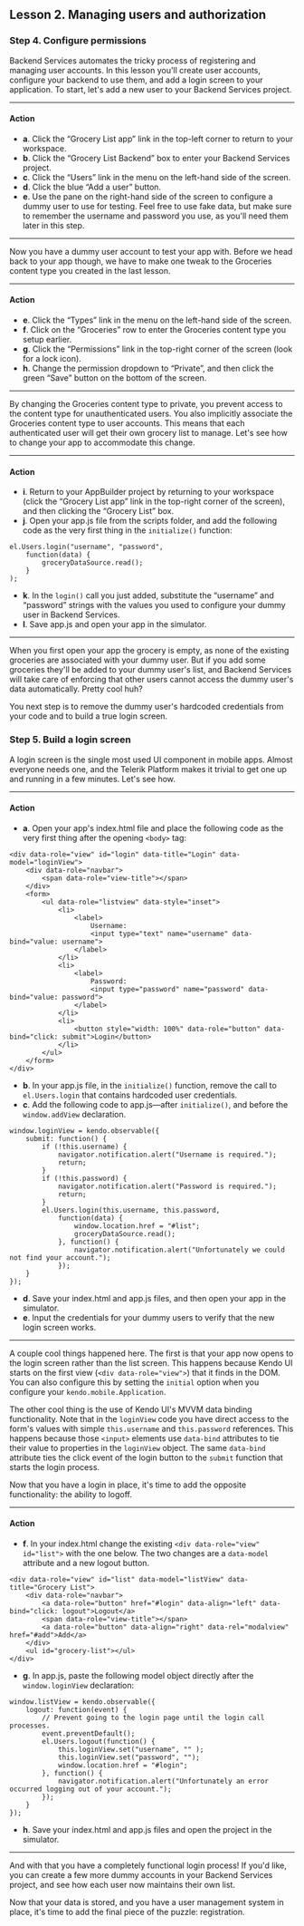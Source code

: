 ## Lesson 2. Managing users and authorization

### Step 4. Configure permissions

Backend Services automates the tricky process of registering and managing user accounts. In this lesson you'll create user accounts, configure your backend to use them, and add a login screen to your application. To start, let's add a new user to your Backend Services project.

<hr data-action="start" />

#### Action

* **a**. Click the “Grocery List app” link in the top-left corner to return to your workspace.
* **b**. Click the “Grocery List Backend” box to enter your Backend Services project.
* **c**. Click the “Users” link in the menu on the left-hand side of the screen.
* **d**. Click the blue “Add a user” button.
* **e**. Use the pane on the right-hand side of the screen to configure a dummy user to use for testing. Feel free to use fake data, but make sure to remember the username and password you use, as you'll need them later in this step.

<hr data-action="end" />

Now you have a dummy user account to test your app with. Before we head back to your app though, we have to make one tweak to the Groceries content type you created in the last lesson.

<hr data-action="start" />

#### Action

* **e**. Click the “Types” link in the menu on the left-hand side of the screen.
* **f**. Click on the “Groceries” row to enter the Groceries content type you setup earlier.
* **g**. Click the “Permissions” link in the top-right corner of the screen (look for a lock icon).
* **h**. Change the permission dropdown to “Private”, and then click the green “Save” button on the bottom of the screen.

<hr data-action="end" />

By changing the Groceries content type to private, you prevent access to the content type for unauthenticated users. You also implicitly associate the Groceries content type to user accounts. This means that each authenticated user will get their own grocery list to manage. Let's see how to change your app to accommodate this change.

<hr data-action="start" />

#### Action

* **i**. Return to your AppBuilder project by returning to your workspace (click the “Grocery List app” link in the top-right corner of the screen), and then clicking the “Grocery List” box.
* **j**. Open your app.js file from the scripts folder, and add the following code as the very first thing in the `initialize()` function:
```
el.Users.login("username", "password",
    function(data) {
        groceryDataSource.read();
    }
);
```
* **k**. In the `login()` call you just added, substitute the “username” and “password” strings with the values you used to configure your dummy user in Backend Services.
* **l**. Save app.js and open your app in the simulator.

<hr data-action="end" />

When you first open your app the grocery is empty, as none of the existing groceries are associated with your dummy user. But if you add some groceries they'll be added to your dummy user's list, and Backend Services will take care of enforcing that other users cannot access the dummy user's data automatically. Pretty cool huh?

You next step is to remove the dummy user's hardcoded credentials from your code and to build a true login screen.

### Step 5. Build a login screen

A login screen is the single most used UI component in mobile apps. Almost everyone needs one, and the Telerik Platform makes it trivial to get one up and running in a few minutes. Let's see how.

<hr data-action="start" />

#### Action

* **a**. Open your app's index.html file and place the following code as the very first thing after the opening `<body>` tag:
```
<div data-role="view" id="login" data-title="Login" data-model="loginView">
    <div data-role="navbar">
        <span data-role="view-title"></span>
    </div>
    <form>
        <ul data-role="listview" data-style="inset">
            <li>
                <label>
                    Username:
                    <input type="text" name="username" data-bind="value: username">
                </label>
            </li>
            <li>
                <label>
                    Password:
                    <input type="password" name="password" data-bind="value: password">
                </label>
            </li>
            <li>
                <button style="width: 100%" data-role="button" data-bind="click: submit">Login</button>
            </li>
        </ul>
    </form>
</div>
```
* **b**. In your app.js file, in the `initialize()` function, remove the call to `el.Users.login` that contains hardcoded user credentials.
* **c**. Add the following code to app.js—after `initialize()`, and before the `window.addView` declaration.
```
window.loginView = kendo.observable({
    submit: function() {
        if (!this.username) {
            navigator.notification.alert("Username is required.");
            return;
        }
        if (!this.password) {
            navigator.notification.alert("Password is required.");
            return;
        }
        el.Users.login(this.username, this.password,
            function(data) {
                window.location.href = "#list";
                groceryDataSource.read();
            }, function() {
                navigator.notification.alert("Unfortunately we could not find your account.");
            });
    }
});
```
* **d**. Save your index.html and app.js files, and then open your app in the simulator.
* **e**. Input the credentials for your dummy users to verify that the new login screen works.

<hr data-action="end" />

A couple cool things happened here. The first is that your app now opens to the login screen rather than the list screen. This happens because Kendo UI starts on the first view (`<div data-role="view">`) that it finds in the DOM. You can also configure this by setting the `initial` option when you configure your `kendo.mobile.Application`.

The other cool thing is the use of Kendo UI's MVVM data binding functionality. Note that in the `loginView` code you have direct access to the form's values with simple `this.username` and `this.password` references. This happens because those `<input>` elements use `data-bind` attributes to tie their value to properties in the `loginView` object. The same `data-bind` attribute ties the click event of the login button to the `submit` function that starts the login process.

Now that you have a login in place, it's time to add the opposite functionality: the ability to logoff.

<hr data-action="start" />

#### Action

* **f**. In your index.html change the existing `<div data-role="view" id="list">` with the one below. The two changes are a `data-model` attribute and a new logout button.
```
<div data-role="view" id="list" data-model="listView" data-title="Grocery List">
    <div data-role="navbar">
        <a data-role="button" href="#login" data-align="left" data-bind="click: logout">Logout</a>
        <span data-role="view-title"></span>
        <a data-role="button" data-align="right" data-rel="modalview" href="#add">Add</a>
    </div>
    <ul id="grocery-list"></ul>
</div>
```
* **g**. In app.js, paste the following model object directly after the `window.loginView` declaration:
```
window.listView = kendo.observable({
    logout: function(event) {
        // Prevent going to the login page until the login call processes.
        event.preventDefault();
        el.Users.logout(function() {
            this.loginView.set("username", "" );
            this.loginView.set("password", "");
            window.location.href = "#login";
        }, function() {
            navigator.notification.alert("Unfortunately an error occurred logging out of your account.");
        });
    }
});
```
* **h**. Save your index.html and app.js files and open the project in the simulator.

<hr data-action="end" />

And with that you have a completely functional login process! If you'd like, you can create a few more dummy accounts in your Backend Services project, and see how each user now maintains their own list.

Now that your data is stored, and you have a user management system in place, it's time to add the final piece of the puzzle: registration.